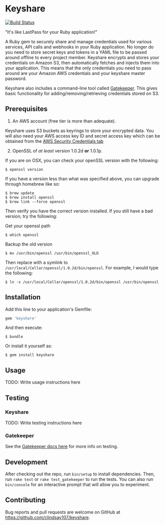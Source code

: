 # Keyshare
[![Build Status](https://travis-ci.org/clindsay107/keyshare.svg?branch=master)](https://travis-ci.org/clindsay107/keyshare)

"It's like LastPass for your Ruby application!"

A Ruby gem to securely share and manage credentials used for various services, API calls and webhooks in your Ruby application.
No longer do you need to store secret keys and tokens in a YAML file to be passed around offline to every project member. Keyshare
encrypts and stores your credentials on Amazon S3, then automatically fetches and injects them into your application. This means
that the only credentials you need to pass around are your Amazon AWS credentials and your keyshare master password.

Keyshare also includes a command-line tool called [Gatekeeper](cli). This gives basic functionality for
adding/removing/retrieving credentials stored on S3.

## Prerequisites

1. An AWS account (free tier is more than adequate).

Keyshare uses S3 buckets as keyrings to store your encrypted data. You will also
need your AWS access key ID and secret access key which can be obtained from the [AWS Security Credentials tab](https://console.aws.amazon.com/iam/home?#security_credential)

2. OpenSSL of *at least* version 1.0.2d **or** 1.0.1p.

If you are on OSX, you can check your openSSL version with the following:

    $ openssl version

If you have a version less than what was specified above, you can upgrade through homebrew like so:

    $ brew update
    $ brew install openssl
    $ brew link --force openssl

Then verify you have the correct version installed. If you still have a bad version, try the following:

Get your openssl path

    $ which openssl

Backup the old version

    $ mv /usr/bin/openssl /usr/bin/openssl_OLD

Then replace with a symlink to `/usr/local/Cellar/openssl/1.0.2d/bin/openssl`. For example, I would type the following:

    $ ln -s /usr/local/Cellar/openssl/1.0.2d/bin/openssl /usr/bin/openssl

## Installation

Add this line to your application's Gemfile:

```ruby
gem 'keyshare'
```

And then execute:

    $ bundle

Or install it yourself as:

    $ gem install keyshare

## Usage

TODO: Write usage instructions here

## Testing

### Keyshare

TODO: Write testing instructions here

### Gatekeeper

See the [Gatekeeper docs here](cli/README.md) for more info on testing.

## Development

After checking out the repo, run `bin/setup` to install dependencies. Then, run `rake test` or `rake test_gatekeeper` to run the tests.
You can also run `bin/console` for an interactive prompt that will allow you to experiment.

## Contributing

Bug reports and pull requests are welcome on GitHub at https://github.com/clindsay107/keyshare.
